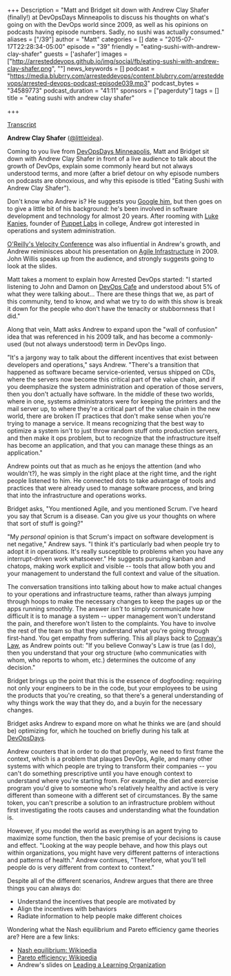 +++
Description = "Matt and Bridget sit down with Andrew Clay Shafer (finally!) at DevOpsDays Minneapolis to discuss his thoughts on what's going on with the DevOps world since 2009, as well as his opinions on podcasts having episode numbers. Sadly, no sushi was actually consumed."
aliases = ["/39"]
author = "Matt"
categories = []
date = "2015-07-17T22:28:34-05:00"
episode = "39"
friendly = "eating-sushi-with-andrew-clay-shafer"
guests = ['ashafer']
images = ["http://arresteddevops.github.io/img/social/fb/eating-sushi-with-andrew-clay-shafer.png", ""]
news_keywords = []
podcast = "https://media.blubrry.com/arresteddevops/content.blubrry.com/arresteddevops/arrested-devops-podcast-episode039.mp3"
podcast_bytes = "34589773"
podcast_duration = "41:11"
sponsors = ["pagerduty"]
tags = []
title = "eating sushi with andrew clay shafer"

+++

[Transcript](http://transcripts.castingwords.com/zvzu/211640.html)

**Andrew Clay Shafer** ([@littleidea](http://twitter.com/littleidea)).

Coming to you live from [DevOpsDays Minneapolis](http://www.devopsdays.org/events/2015-minneapolis/), Matt and Bridget sit down with Andrew Clay Shafer in front of a live audience to talk about the growth of DevOps, explain some commonly heard but not always understood terms, and more (after a brief detour on why episode numbers on podcasts are obnoxious, and why this episode is titled "Eating Sushi with Andrew Clay Shafer").

Don't know who Andrew is? He suggests you [Google him](https://www.google.com/search?q=andrew+clay+shafer&oq=andrew+clay+shafer&aqs=chrome..69i57j0l2j69i61j0l2.2642j0j1&sourceid=chrome&es_sm=91&ie=UTF-8), but then goes on to give a little bit of his background: he's been involved in software development and technology for almost 20 years. After rooming with [Luke Kanies](http://twitter.com/puppetmasterd), founder of [Puppet Labs](http://puppetlabs.com) in college, Andrew got interested in operations and system administration.

[O'Reilly's Velocity Conference](http://velocityconf.com) was also influential in Andrew's growth, and Andrew reiminisces about his presentation on [Agile Infrastructure](http://www.slideshare.net/littleidea/agile-infrastructure-velocity-09) in 2009. John Willis speaks up from the audience, and strongly suggests going to look at the slides.

Matt takes a moment to explain how Arrested DevOps started: "I started listening to John and Damon on [DevOps Cafe](http://devopscafe.org/) and understood about 5% of what they were talking about... There are these things that we, as part of this community, tend to know, and what we try to do with this show is break it down for the people who don't have the tenacity or stubbornness that I did."

Along that vein, Matt asks Andrew to expand upon the "wall of confusion" idea that was referenced in his 2009 talk, and has become a commonly-used (but not always understood) term in DevOps lingo.

"It's a jargony way to talk about the different incentives that exist between developers and operations," says Andrew. "There's a transition that happened as software became service-oriented, versus shipped on CDs, where the servers now become this critical part of the value chain, and if you deemphasize the system administration and operation of those servers, then you don't actually have software. In the middle of these two worlds, where in one, systems administrators were for keeping the printers and the mail server up, to where they're a critical part of the value chain in the new world, there are broken IT practices that don't make sense when you're trying to manage a service. It means recognizing that the best way to optimize a system isn't to just throw random stuff onto production servers, and then make it ops problem, but to recognize that the infrastructure itself has become an application, and that you can manage these things as an application."

Andrew points out that as much as he enjoys the attention (and who wouldn't?), he was simply in the right place at the right time, and the right people listened to him. He connected dots to take advantage of tools and practices that were already used to manage software process, and bring that into the infrastructure and operations works.

Bridget asks, "You mentioned Agile, and you mentioned Scrum. I've heard you say that Scrum is a disease. Can you give us your thoughts on where that sort of stuff is going?"

"My *personal* opinion is that Scrum's impact on software development is net negative," Andrew says. "I think it's particularly bad when people try to adopt it in operations. It's really susceptible to problems when you have any interrupt-driven work whatsoever." He suggests pursuing kanban and chatops, making work explicit and visible -- tools that allow both you and your management to understand the full context and value of the situation.

The conversation transitions into talking about how to make actual changes to your operations and infrastructure teams, rather than always jumping through hoops to make the necessary changes to keep the pages up or the apps running smoothly. The answer *isn't* to simply communicate how difficult it is to manage a system -- upper management won't understand the pain, and therefore won't listen to the complaints. You have to involve the rest of the team so that they understand what you're going through first-hand. You get empathy from suffering. This all plays back to [Conway's Law](https://en.wikipedia.org/wiki/Conway%27s_law), as Andrew points out: "If you believe Conway's Law is true (as I do), then you understand that your org structure (who communicaties with whom, who reports to whom, etc.) determines the outcome of any decision."

Bridget brings up the point that this is the essence of dogfooding: requiring not only your engineers to be in the code, but your employees to be using the products that you're creating, so that there's a general understanding of why things work the way that they do, and a buyin for the necessary changes.

Bridget asks Andrew to expand more on what he thinks we are (and should be) optimizing for, which he touched on briefly during his talk at [DevOpsDays](http://www.devopsdays.org/events/2015-minneapolis/proposals/not%20all%20devops%20luminaries/).

Andrew counters that in order to do that properly, we need to first frame the context, which is a problem that plauges DevOps, Agile, and many other systems with which people are trying to transform their companies -- you can't do something prescriptive until you have enough context to understand where you're starting from. For example, the diet and exercise program you'd give to someone who's relatively healthy and active is very different than someone with a different set of circumstances. By the same token, you can't prescribe a solution to an infrastructure problem without first investigating the roots causes and understanding what the foundation is.

However, if you model the world as everything is an agent trying to maximize some function, then the basic premise of your decisions is cause and effect. "Looking at the way people behave, and how this plays out within organizations, you might have very different patterns of interactions and patterns of health." Andrew continues, "Therefore, what you'll tell people do is very different from context to context."

Despite all of the different scenarios, Andrew argues that there are three things you can always do:

* Understand the incentives that people are motivated by
* Align the incentives with behaviors
* Radiate information to help people make different choices

Wondering what the Nash equilibrium and Pareto efficiency game theories are? Here are a few links:

* [Nash equilibrium: Wikipedia](https://en.wikipedia.org/wiki/Nash_equilibrium)
* [Pareto efficiency: Wikipedia](https://en.wikipedia.org/wiki/Pareto_efficiency)
* Andrew's slides on [Leading a Learning Organization](https://prezi.com/bh84olgmbcqm/leading-a-learning-organization-stretch/)
